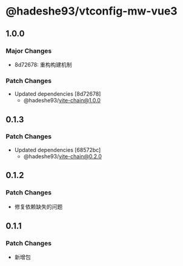 # @hadeshe93/vtconfig-mw-vue3

## 1.0.0

### Major Changes

- 8d72678: 重构构建机制

### Patch Changes

- Updated dependencies [8d72678]
  - @hadeshe93/vite-chain@1.0.0

## 0.1.3

### Patch Changes

- Updated dependencies [68572bc]
  - @hadeshe93/vite-chain@0.2.0

## 0.1.2

### Patch Changes

- 修复依赖缺失的问题

## 0.1.1

### Patch Changes

- 新增包
